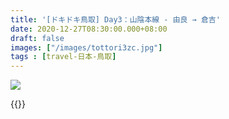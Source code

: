 ```yaml
---
title: '[ドキドキ鳥取] Day3：山陰本線 - 由良 → 倉吉'
date: 2020-12-27T08:30:00.000+08:00
draft: false
images: ["/images/tottori3zc.jpg"]
tags : [travel-日本-鳥取]
---
```




![](/images/tottori3zc.jpg)



  


  
   
{{<tottori>}}  
